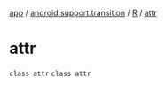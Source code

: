 [app](../../../index.md) / [android.support.transition](../../index.md) / [R](../index.md) / [attr](./index.md)

# attr

`class attr`
`class attr`